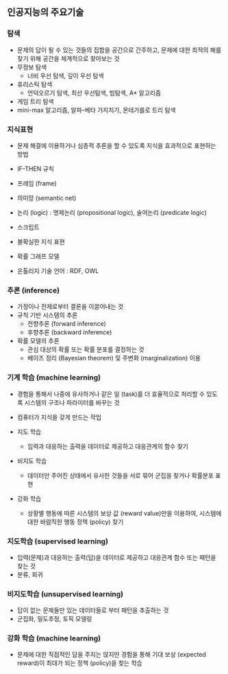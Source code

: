 ## 인공지능의 주요기술
### 탐색
- 문제의 답이 될 수 있는 것들의 집합을 공간으로 간주하고, 문제에 대한 최적의 해를 찾기 위해 공간을 체계적으로 찾아보는 것
-  무정보 탐색
	-  너비 우선 탐색, 깊이 우선 탐색
-  휴리스틱 탐색
	-  언덕오르기 탐색, 최선 우선탐색, 빔탐색, A* 알고리즘
-  게임 트리 탐색
-  mini-max 알고리즘, 알파-베타 가지치기, 몬테가를로 트리 탐색


### 지식표현
- 문제 해결에 이용하거나 심층적 추론을 할 수 있도록 지식을 효과적으로 표현하는 방법

- IF-THEN 규칙
- 프레임 (frame)
- 의미망 (semantic net)
- 논리 (logic) : 명제논리 (propositional logic), 술어논리 (predicate logic)
- 스크립트
- 불확실한 지식 표현
- 확률 그래프 모델
- 온톨리지 기술 언어 : RDF, OWL

###  추론 (inference)
- 가정이나 전제로부터 결론을 이끌어내는 것
- 규칙 기반 시스템의 추론
	- 전향추론 (forward inference)
	- 후향추론 (backward inference)
- 확률 모델의 추론
	- 관심 대상의 확률 또는 확률 분포를 결정하는 것
	- 베이즈 정리 (Bayesian theorem) 및 주변화 (marginalization) 이용

### 기계 학습 (machine learning)
- 경험을 통해서 나중에 유사하거나 같은 일 (task)를 더 효율적으로 처리할 수 있도록 시스템의 구조나 파라미터를 바꾸는 것
- 컴퓨터가 지식을 갖게 만드는 작업

- 지도 학습
	- 입력과 대응하는 출력을 데이터로 제공하고 대응관계의 함수 찾기
- 비지도 학습
	- 데이터만 주어진 상태에서 유사한 것들을 서로 묶어 군집을 찾거나 확률분포 표현
- 강화 학습
	- 상황별 행동에 따른 시스템의 보상 값 (reward value)만을 이용하여, 시스템에 대한 바람직한 행동 정책 (policy) 찾기	

### 지도학습 (supervised learning)
- 입력(문제)과 대응하는 출력(답)을 데이터로 제공하고 대응관계 함수 또는 패턴을 찾는 것
- 분류, 회귀

### 비지도학습 (unsupervised learning)
- 답이 없는 문제들만 있는 데이터들로 부터 패턴을 추출하는 것
- 군집화, 밀도추정, 토픽 모델링

### 강화 학습 (machine learning)
- 문제에 대한 직접적인 답을 주지는 않지만 경험을 통해 기대 보상 (expected reward)이 최대가 되는 정책 (policy)을 찾는 학습
